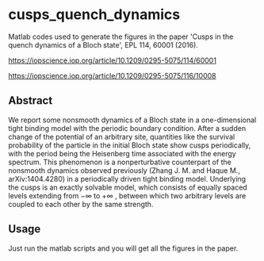 # cusps_quench_dynamics
Matlab codes used to generate the figures in the paper 'Cusps in the quench dynamics of a Bloch state', EPL 114, 60001 (2016). 

https://iopscience.iop.org/article/10.1209/0295-5075/114/60001 

https://iopscience.iop.org/article/10.1209/0295-5075/116/10008

## Abstract
We report some nonsmooth dynamics of a Bloch state in a one-dimensional tight binding model with the periodic boundary condition. After a sudden change of the potential of an arbitrary site, quantities like the survival probability of the particle in the initial Bloch state show cusps periodically, with the period being the Heisenberg time associated with the energy spectrum. This phenomenon is a nonperturbative counterpart of the nonsmooth dynamics observed previously (Zhang J. M. and Haque M., arXiv:1404.4280) in a periodically driven tight binding model. Underlying the cusps is an exactly solvable model, which consists of equally spaced levels extending from $-\infty$  to $+\infty$ , between which two arbitrary levels are coupled to each other by the same strength.

## Usage 
Just run the matlab scripts and you will get all the figures in the paper. 
